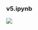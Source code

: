 ### v5.ipynb
<a href="https://colab.research.google.com/github/nickschizas/numer-ai/blob/main/notebooks/v5.ipynb"> <img src="https://colab.research.google.com/assets/colab-badge.svg" /> </a>  

